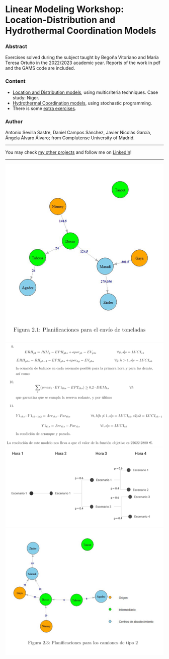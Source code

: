 # Linear Modeling Workshop: Location-Distribution and Hydrothermal Coordination Models

### Abstract
Exercises solved during the subject taught by Begoña Vitoriano and María Teresa Ortuño in the 2022/2023 academic year.
Reports of the work in pdf and the GAMS code are included.

### Content
- [Location and Distribution models](https://github.com/asevillasastre/UCM-Linear-Programming-Optimization-Models/tree/main/Niger-location-and-distribution-problem), using multicriteria techniques. Case study: Niger.
- [Hydrothermal Coordination models](https://github.com/asevillasastre/UCM-Linear-Programming-Optimization-Models/tree/main/hydroelectric-coordination-problem), using stochastic programming.
- There is some [extra exercises](https://github.com/asevillasastre/UCM-Linear-Programming-Optimization-Models/tree/main/other-exercises).

### Author
Antonio Sevilla Sastre, Daniel Campos Sánchez, Javier Nicolás García, Ángela Álvaro Álvaro; from Complutense University of Madrid.

-----------------------------------------------------------------------------

You may check [my other projects](https://github.com/asevillasastre?tab=repositories) and follow me on [LinkedIn](https://www.linkedin.com/in/asevillasastre/)!

-----------------------------------------------------------------------------

![alt text](https://github.com/asevillasastre/UCM-Linear-Programming-Optimization-Models/blob/main/images/UCM-LPM%20(1).png?raw=true)
![alt text](https://github.com/asevillasastre/UCM-Linear-Programming-Optimization-Models/blob/main/images/UCM-LPM%20(2).png?raw=true)
![alt text](https://github.com/asevillasastre/UCM-Linear-Programming-Optimization-Models/blob/main/images/UCM-LPM%20(3).png?raw=true)
![alt text](https://github.com/asevillasastre/UCM-Linear-Programming-Optimization-Models/blob/main/images/UCM-LPM%20(4).png?raw=true)
